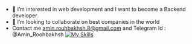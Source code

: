 - 👀 I’m interested in web development and I want to become a Backend developer
- 💞️ I’m looking to collaborate on best companies in the world
- Contact me amin.rouhbakhsh.8@gmail.com and Telegram Id : @Amin_Roohbakhsh
[![My Skills](https://skillicons.dev/icons?i=js,html,css,cs,dotnet)](https://skillicons.dev)
<!---
Mohammad-Amin-Rmg/Mohammad-Amin-Rmg is a ✨ special ✨ repository because its `README.md` (this file) appears on your GitHub profile.
You can click the Preview link to take a look at your changes.
--->
